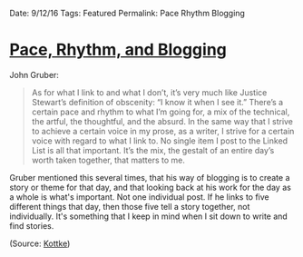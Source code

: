 Date: 9/12/16
Tags: Featured
Permalink: Pace Rhythm Blogging

# [Pace, Rhythm, and Blogging](http://shawnblanc.net/2008/02/interview-john-gruber/)

John Gruber:

> As for what I link to and what I don’t, it’s very much like Justice Stewart’s definition of obscenity: “I know it when I see it.” There’s a certain pace and rhythm to what I’m going for, a mix of the technical, the artful, the thoughtful, and the absurd. In the same way that I strive to achieve a certain voice in my prose, as a writer, I strive for a certain voice with regard to what I link to. No single item I post to the Linked List is all that important. It’s the mix, the gestalt of an entire day’s worth taken together, that matters to me.

Gruber mentioned this several times, that his way of blogging is to create a story or theme for that day, and that looking back at his work for the day as a whole is what's important. Not one individual post. If he links to five different things that day, then those five tell a story together, not individually. It's something that I keep in mind when I sit down to write and find stories.

(Source: [Kottke](http://kottke.org/08/02/nice-interview-with-john-gruber-proprietor-of))